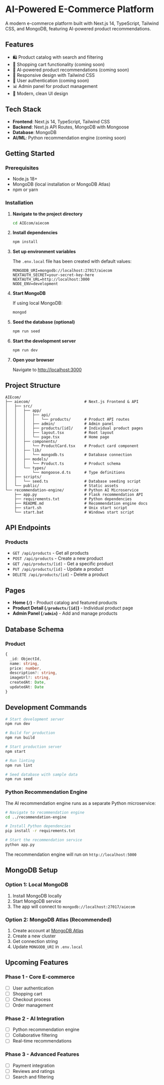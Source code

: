 # AI-Powered E-Commerce Platform

A modern e-commerce platform built with Next.js 14, TypeScript, Tailwind CSS, and MongoDB, featuring AI-powered product recommendations.

## Features

- 🛍️ Product catalog with search and filtering
- 🛒 Shopping cart functionality (coming soon)
- 🤖 AI-powered product recommendations (coming soon)
- 📱 Responsive design with Tailwind CSS
- 🔐 User authentication (coming soon)
- 📊 Admin panel for product management
- 🎨 Modern, clean UI design

## Tech Stack

- **Frontend**: Next.js 14, TypeScript, Tailwind CSS
- **Backend**: Next.js API Routes, MongoDB with Mongoose
- **Database**: MongoDB
- **AI/ML**: Python recommendation engine (coming soon)

## Getting Started

### Prerequisites

- Node.js 18+ 
- MongoDB (local installation or MongoDB Atlas)
- npm or yarn

### Installation

1. **Navigate to the project directory**
   ```bash
   cd AIEcom/aiecom
   ```

2. **Install dependencies**
   ```bash
   npm install
   ```

3. **Set up environment variables**
   
   The `.env.local` file has been created with default values:
   ```env
   MONGODB_URI=mongodb://localhost:27017/aiecom
   NEXTAUTH_SECRET=your-secret-key-here
   NEXTAUTH_URL=http://localhost:3000
   NODE_ENV=development
   ```

4. **Start MongoDB**
   
   If using local MongoDB:
   ```bash
   mongod
   ```

5. **Seed the database (optional)**
   ```bash
   npm run seed
   ```

6. **Start the development server**
   ```bash
   npm run dev
   ```

7. **Open your browser**
   
   Navigate to [http://localhost:3000](http://localhost:3000)

## Project Structure

```
AIEcom/
├── aiecom/                        # Next.js Frontend & API
│   ├── src/
│   │   ├── app/
│   │   │   ├── api/
│   │   │   │   └── products/      # Product API routes
│   │   │   ├── admin/             # Admin panel
│   │   │   ├── products/[id]/     # Individual product pages
│   │   │   ├── layout.tsx         # Root layout
│   │   │   └── page.tsx           # Home page
│   │   ├── components/
│   │   │   └── ProductCard.tsx    # Product card component
│   │   ├── lib/
│   │   │   └── mongodb.ts         # Database connection
│   │   ├── models/
│   │   │   └── Product.ts         # Product schema
│   │   └── types/
│   │       └── mongoose.d.ts      # Type definitions
│   ├── scripts/
│   │   └── seed.ts                # Database seeding script
│   └── public/                    # Static assets
└── recommendation-engine/         # Python AI Microservice
    ├── app.py                     # Flask recommendation API
    ├── requirements.txt           # Python dependencies
    ├── README.md                  # Recommendation engine docs
    ├── start.sh                   # Unix start script
    └── start.bat                  # Windows start script
```

## API Endpoints

### Products
- `GET /api/products` - Get all products
- `POST /api/products` - Create a new product
- `GET /api/products/[id]` - Get a specific product
- `PUT /api/products/[id]` - Update a product
- `DELETE /api/products/[id]` - Delete a product

## Pages

- **Home (`/`)** - Product catalog and featured products
- **Product Detail (`/products/[id]`)** - Individual product page
- **Admin Panel (`/admin`)** - Add and manage products

## Database Schema

### Product
```typescript
{
  _id: ObjectId,
  name: string,
  price: number,
  description?: string,
  imageUrl?: string,
  createdAt: Date,
  updatedAt: Date
}
```

## Development Commands

```bash
# Start development server
npm run dev

# Build for production
npm run build

# Start production server
npm start

# Run linting
npm run lint

# Seed database with sample data
npm run seed
```

### Python Recommendation Engine

The AI recommendation engine runs as a separate Python microservice:

```bash
# Navigate to recommendation engine
cd ../recommendation-engine

# Install Python dependencies
pip install -r requirements.txt

# Start the recommendation service
python app.py
```

The recommendation engine will run on `http://localhost:5000`

## MongoDB Setup

### Option 1: Local MongoDB
1. Install MongoDB locally
2. Start MongoDB service
3. The app will connect to `mongodb://localhost:27017/aiecom`

### Option 2: MongoDB Atlas (Recommended)
1. Create account at [MongoDB Atlas](https://www.mongodb.com/atlas)
2. Create a new cluster
3. Get connection string
4. Update `MONGODB_URI` in `.env.local`

## Upcoming Features

### Phase 1 - Core E-commerce
- [ ] User authentication
- [ ] Shopping cart
- [ ] Checkout process
- [ ] Order management

### Phase 2 - AI Integration
- [ ] Python recommendation engine
- [ ] Collaborative filtering
- [ ] Real-time recommendations

### Phase 3 - Advanced Features
- [ ] Payment integration
- [ ] Reviews and ratings
- [ ] Search and filtering
